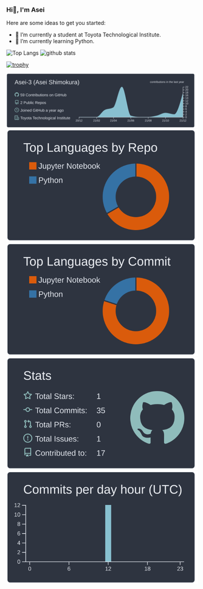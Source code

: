 ### Hi👋, I'm Asei

<!--
**Asei-3/Asei-3** is a ✨ _special_ ✨ repository because its `README.md` (this file) appears on your GitHub profile.
-->
Here are some ideas to get you started:

- 🔭 I’m currently a student at Toyota Technological Institute.
- 🌱 I’m currently learning Python.

<p align="left"> 
  <img alt="Top Langs" height="150px" src="https://github-readme-stats.vercel.app/api/top-langs/?username=Asei-3&layout=compact&count_private=true&show_icons=true&theme=onedark" />
  <img alt="github stats" height="150px" src="https://github-readme-stats.vercel.app/api?username=Asei-3&count_private=true&show_icons=true&show_icons=true&theme=onedark" />
</p>

[![trophy](https://github-profile-trophy.vercel.app/?username=Asei-3&theme=onedark&column=7
)](https://github.com/ryo-ma/github-profile-trophy)

[![](https://raw.githubusercontent.com/Asei-3/Asei-3/main/profile-summary-card-output/nord_dark/0-profile-details.svg)](https://github.com/vn7n24fzkq/github-profile-summary-cards)
[![](https://raw.githubusercontent.com/Asei-3/Asei-3/main/profile-summary-card-output/nord_dark/1-repos-per-language.svg)](https://github.com/vn7n24fzkq/github-profile-summary-cards) [![](https://raw.githubusercontent.com/Asei-3/Asei-3/main/profile-summary-card-output/nord_dark/2-most-commit-language.svg)](https://github.com/vn7n24fzkq/github-profile-summary-cards)
[![](https://raw.githubusercontent.com/Asei-3/Asei-3/main/profile-summary-card-output/nord_dark/3-stats.svg)](https://github.com/vn7n24fzkq/github-profile-summary-cards) [![](https://raw.githubusercontent.com/Asei-3/Asei-3/main/profile-summary-card-output/nord_dark/4-productive-time.svg)](https://github.com/vn7n24fzkq/github-profile-summary-cards)
